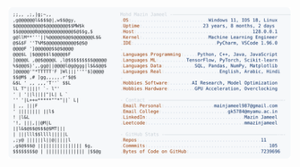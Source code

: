 <picture>
  <source srcset="https://raw.githubusercontent.com/mmazinjameel/mmazinjameel/main/dark_mode.svg?v=1751926241" media="(prefers-color-scheme: dark)">
  <img src="https://raw.githubusercontent.com/mmazinjameel/mmazinjameel/main/light_mode.svg?v=1751926241">
</picture>
